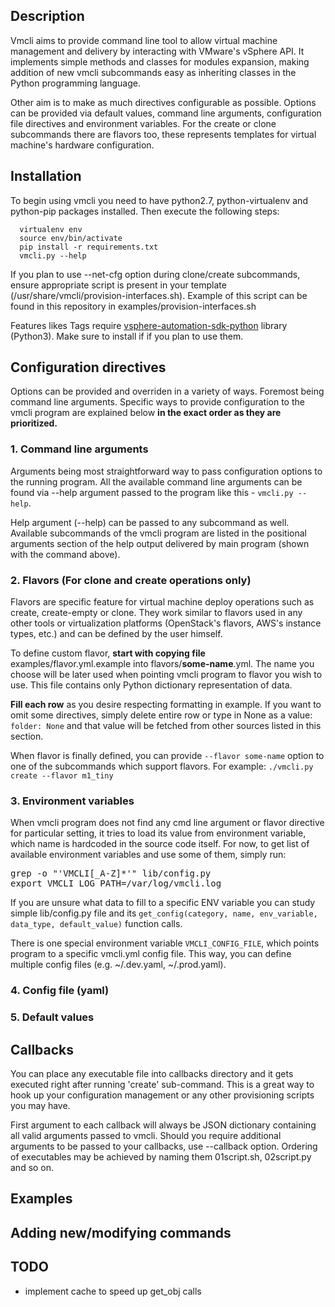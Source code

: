 Description
-----------
Vmcli aims to provide command line tool to allow virtual machine management and delivery by interacting with VMware's vSphere API. It implements simple methods and classes for modules expansion, making addition of new vmcli subcommands easy as inheriting classes in the Python programming language.

Other aim is to make as much directives configurable as possible. Options can be provided via default values, command line arguments, configuration file directives and environment variables. For the create or clone subcommands there are flavors too, these represents templates for virtual machine's hardware configuration.

Installation
------------

To begin using vmcli you need to have python2.7, python-virtualenv and python-pip packages installed. Then execute the following steps:
```
  virtualenv env
  source env/bin/activate
  pip install -r requirements.txt
  vmcli.py --help
```

If you plan to use --net-cfg option during clone/create subcommands, ensure appropriate script is present in your template (/usr/share/vmcli/provision-interfaces.sh). Example of this script can be found in this repository in examples/provision-interfaces.sh

Features likes Tags require [vsphere-automation-sdk-python](https://github.com/vmware/vsphere-automation-sdk-python) library (Python3). Make sure to install if if you plan to use them.

Configuration directives
------------------------

Options can be provided and overriden in a variety of ways. Foremost being command line arguments. Specific ways to provide configuration to the vmcli program are explained below <strong>in the exact order as they are prioritized.</strong>

### 1. Command line arguments

Arguments being most straightforward way to pass configuration options to the running program. All the available command line arguments can be found via --help argument passed to the program like this - ```vmcli.py --help```.

Help argument (--help) can be passed to any subcommand as well. Available subcommands of the vmcli program are listed in the positional arguments section of the help output delivered by main program (shown with the command above).

### 2. Flavors (For clone and create operations only)

Flavors are specific feature for virtual machine deploy operations such as create, create-empty or clone. They work similar to flavors used in any other tools or virtualization platforms (OpenStack's flavors, AWS's instance types, etc.) and can be defined by the user himself.

To define custom flavor, **start with copying file** examples/flavor.yml.example into flavors/**some-name**.yml. The name you choose will be later used when pointing vmcli program to flavor you wish to use. This file contains only Python dictionary representation of data.


**Fill each row** as you desire respecting formatting in example. If you want to omit some directives, simply delete entire row or type in None as a value: ```folder: None``` and that value will be fetched from other sources listed in this section.

When flavor is finally defined, you can provide ```--flavor some-name``` option to one of the subcommands which support flavors. For example: ```./vmcli.py create --flavor m1_tiny```

### 3. Environment variables

When vmcli program does not find any cmd line argument or flavor directive for particular setting, it tries to load its value from environment variable, which name is hardcoded in the source code itself. For now, to get list of available environment variables and use some of them, simply run:
<pre>grep -o "'VMCLI[_A-Z]*'" lib/config.py
export VMCLI_LOG_PATH=/var/log/vmcli.log</pre>

If you are unsure what data to fill to a specific ENV variable you can study simple lib/config.py file and its ```get_config(category, name, env_variable, data_type, default_value)``` function calls.

There is one special environment variable ```VMCLI_CONFIG_FILE```, which points program to a specific vmcli.yml config file. This way, you can define multiple config files (e.g. ~/.dev.yaml, ~/.prod.yaml).

### 4. Config file (yaml)
### 5. Default values

Callbacks
---------

You can place any executable file into callbacks directory and it gets executed right after running 'create' sub-command. This is a great way to hook up your configuration management or any other provisioning scripts you may have. 

First argument to each callback will always be JSON dictionary containing all valid arguments passed to vmcli. Should you require additional arguments to be passed to your callbacks, use --callback option. Ordering of executables may be achieved by naming them 01script.sh, 02script.py and so on.

Examples
--------

Adding new/modifying commands
-----------------------------

TODO
----

 - implement cache to speed up get_obj calls
